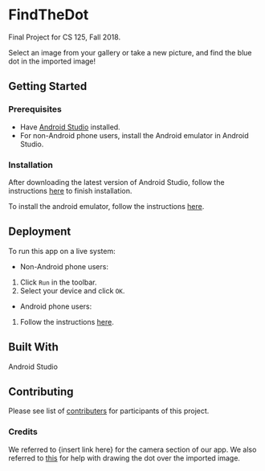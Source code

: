 # FindTheDot
Final Project for CS 125, Fall 2018.

Select an image from your gallery or take a new picture, and find the blue dot in the imported image!

## Getting Started

### Prerequisites

- Have [Android Studio](https://developer.android.com/studio/#downloads) installed.
- For non-Android phone users, install the Android emulator in Android Studio.

### Installation

After downloading the latest version of Android Studio, follow the instructions [here](https://developer.android.com/studio/install) to finish installation.

To install the android emulator, follow the instructions [here](https://developer.android.com/studio/run/emulator).

## Deployment

To run this app on a live system:
- Non-Android phone users:
1. Click `Run` in the toolbar.
2. Select your device and click `OK`.

- Android phone users:
1. Follow the instructions [here](https://developer.android.com/training/basics/firstapp/running-app).

## Built With

Android Studio

## Contributing

Please see list of [contributers](https://github.com/atan27/FindTheDot/graphs/contributors) for participants of this project.

### Credits

We referred to {insert link here} for the camera section of our app. We also referred to [this](https://stackoverflow.com/questions/5663671/creating-an-empty-bitmap-and-drawing-though-canvas-in-android) for help with drawing the dot over the imported image.
